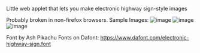 Little web applet that lets you make electronic highway sign-style images

Probably broken in non-firefox browsers. Sample Images:
![image](https://user-images.githubusercontent.com/61996958/224064758-ba74a5b3-05db-4eda-9f0e-7be482ff0c3b.png)
![image](https://user-images.githubusercontent.com/61996958/224065117-3152c491-ba7e-4e46-b9b7-801adfa5f58d.png)
![image](https://user-images.githubusercontent.com/61996958/224065580-82807f5b-7a76-4426-9b33-846bc365c517.png)

Font by Ash Pikachu Fonts on Dafont: https://www.dafont.com/electronic-highway-sign.font
